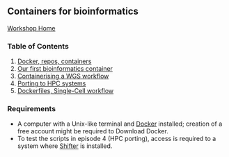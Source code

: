 ## Containers for bioinformatics

[Workshop Home](https://github.com/PawseySC/bio-workshop-18)

### Table of Contents
1. [Docker, repos, containers](https://github.com/PawseySC/bio-workshop-18/blob/master/1.containers.md)
2. [Our first bioinformatics container](https://github.com/PawseySC/bio-workshop-18/blob/master/2.fastqc.md)
3. [Containerising a WGS workflow](https://github.com/PawseySC/bio-workshop-18/blob/master/3.wgs_workflow.md)
4. [Porting to HPC systems](https://github.com/PawseySC/bio-workshop-18/blob/master/4.hpc.md)
5. [Dockerfiles, Single-Cell workflow](https://github.com/PawseySC/bio-workshop-18/blob/master/5.sincell_workflow.md)

### Requirements
- A computer with a Unix-like terminal and [Docker](https://www.docker.com) installed; 
creation of a free account might be required to Download Docker.
- To test the scripts in episode 4 (HPC porting), 
access is required to a system where [Shifter](https://github.com/NERSC/shifter) is installed.
